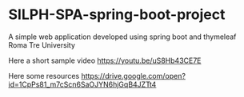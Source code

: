 # SILPH-SPA-spring-boot-project
A simple web application developed using spring boot and thymeleaf <br>
Roma Tre University

Here a short sample video https://youtu.be/uS8Hb43CE7E

Here some resources https://drive.google.com/open?id=1CpPs81_m7cScn6SaOJYN6hjGqB4JZTt4
